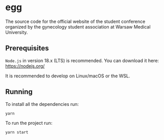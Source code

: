 # egg

The source code for the official website of the student conference organized by
the gynecology student association at Warsaw Medical University.

## Prerequisites

`Node.js` in version 18.x (LTS) is recommended. You can download it here:
https://nodejs.org/

It is recommended to develop on Linux/macOS or the WSL.

## Running

To install all the dependencies run:

`yarn`

To run the project run:

`yarn start`
